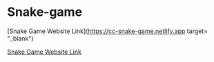 # Snake-game

[Snake Game Website Link](https://cc-snake-game.netlify.app target= "_blank")

<a href="(https://cc-snake-game.netlify.app)" target="_blank">Snake Game Website Link</a>
